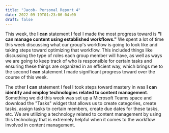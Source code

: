 ```yaml
---
title: "Jacob- Personal Report 4"
date: 2022-09-19T01:23:06-04:00
draft: false
---
```


This week, the **I can** statement I feel I made the most progress toward is **"I can manage content using established workflows."** We spent a lot of time this week discussing what our group's workflow is going to look like and taking steps toward optimizing that workflow. This included things like discussing the type of roles each group member will have, as well as ways we are going to keep track of who is responsible for certain tasks and ensuring these things are organized in an efficient way, which brings me to the second **I can** statement I made significant progress toward over the course of this week.

The other **I can** statement I feel I took steps toward mastery in was **I can identify and employ technologies related to content management**. Something we did this week was set up a Microsoft Teams space and download the "Tasks" widget that allows us to create categories, create tasks, assign tasks to certain members, create due dates for these tasks, etc. We are utilizing a technology related to content management by using this technology that is extremely helpful when it comes to the workflow involved in content management.